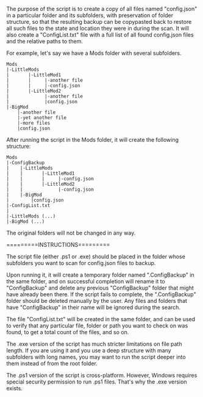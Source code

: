 The purpose of the script is to create a copy of all files named "config.json" in a particular folder and its subfolders, with preservation of folder structure, so that the resulting backup can be copypasted back to restore all such files to the state and location they were in during the scan. It will also create a "ConfigList.txt" file with a full list of all found config.json files and the relative paths to them.

For example, let's say we have a Mods folder with several subfolders.
```
Mods
|-LittleMods
|       |-LittleMod1
|       |     |-another file
|       |     |-config.json
|       |-LittleMod2
|             |-another file
|             |config.json
|-BigMod
    |-another file
    |-yet another file
    |-more files
    |config.json
```
After running the script in the Mods folder, it will create the following structure:
```
Mods
|-ConfigBackup
|    |-LittleMods
|    |       |-LittleMod1
|    |       |     |-config.json
|    |       |-LittleMod2
|    |             |-config.json
|    |-BigMod
|        |config.json
|-ConfigList.txt
|
|-LittleMods (...)
|-BigMod (...)
```

The original folders will not be changed in any way.


=========INSTRUCTIONS=========

The script file (either .ps1 or .exe) should be placed in the folder whose subfolders you want to scan for config.json files to backup.

Upon running it, it will create a temporary folder named ".ConfigBackup" in the same folder, and on successful completion will rename it to "ConfigBackup" and delete any previous "ConfigBackup" folder that might have already been there. If the script fails to complete, the ".ConfigBackup" folder should be deleted manually by the user. Any files and folders that have "ConfigBackup" in their name will be ignored during the search.

The file "ConfigList.txt" will be created in the same folder, and can be used to verify that any particular file, folder or path you want to check on was found, to get a total count of the files, and so on.

The .exe version of the script has much stricter limitations on file path length. If you are using it and you use a deep structure with many subfolders with long names, you may want to run the script deeper into them instead of from the root folder.

The .ps1 version of the script is cross-platform. However, Windows requires special security permission to run .ps1 files. That's why the .exe version exists.
